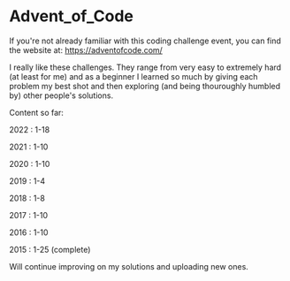 # Advent_of_Code

If you're not already familiar with this coding challenge event, you can find the website at: https://adventofcode.com/

I really like these challenges. They range from very easy to extremely hard (at least for me) and as a beginner I learned so much by giving each problem my best shot and then exploring (and being thouroughly humbled by) other people's solutions. 

Content so far:

2022 : 1-18

2021 : 1-10

2020 : 1-10

2019 : 1-4

2018 : 1-8

2017 : 1-10

2016 : 1-10

2015 : 1-25 (complete)

Will continue improving on my solutions and uploading new ones.
